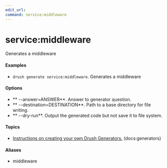 ```yaml
---
edit_url: 
command: service:middleware
---
```

# service:middleware

Generates a middleware

#### Examples

- <code>drush generate service:middleware</code>. Generates a middleware

#### Options

- ** --answer=ANSWER**. Answer to generator question.
- ** --destination=DESTINATION**. Path to a base directory for file writing.
- ** --dry-run**. Output the generated code but not save it to file system.

#### Topics

- [Instructions on creating your own Drush Generators.](../../vendor/drush/drush/docs/generators.md) (docs:generators)

#### Aliases

- middleware


